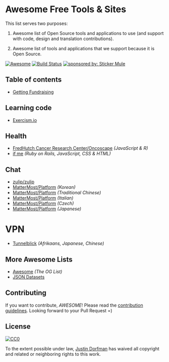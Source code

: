 # Awesome Free Tools & Sites

This list serves two purposes:

1. Awesome list of Open Source tools and applications to use (and support with code, design and translation contributions).

2. Awesome list of tools and applications that we support because it is Open Source.

[![Awesome](https://cdn.rawgit.com/sindresorhus/awesome/d7305f38d29fed78fa85652e3a63e154dd8e8829/media/badge.svg)](https://github.com/sindresorhus/awesome) [![Build Status](https://travis-ci.org/fullstackla/awesome-help-wanted.svg?branch=master)](https://travis-ci.org/jdorfman/awesome-help-wanted) <a href="https://www.stickermule.com"><img src="https://img.shields.io/badge/sponsored%20by-Sticker%20Mule-orange.svg" alt="sponsored by: Sticker Mule"></a>

## Table of contents

* [Getting Fundraising](#funding)

## Learning code
* [Exercism.io](http://exercism.io/) 

## Health
* [FredHutch Cancer Research Center/Oncoscape](https://github.com/FredHutch/Oncoscape/issues?q=is%3Aissue+is%3Aopen+label%3A%22help+wanted%22) *(JavaScript & R)*
* [if me](https://github.com/julianguyen/ifme) *(Ruby on Rails, JavaScript, CSS & HTML)*

## Chat
* [zulip/zulip](https://github.com/zulip/zulip/issues/1426)
* [MatterMost/Platform](https://github.com/mattermost/platform/issues/2447) *(Korean)*
* [MatterMost/Platform](https://github.com/mattermost/platform/issues/2295) *(Traditional Chinese)*
* [MatterMost/Platform](https://github.com/mattermost/platform/issues/2572) *(Italian)*
* [MatterMost/Platform](https://github.com/mattermost/platform/issues/2420) *(Czech)*
* [MatterMost/Platform](https://github.com/mattermost/platform/issues/2444) *(Japanese)*

# VPN
* [Tunnelblick](https://tunnelblick.net/cLocalizeTranslate.html) *(Afrikaans, Japanese, Chinese)*

## More Awesome Lists
* [Awesome](https://github.com/sindresorhus/awesome) *(The OG List)*
* [JSON Datasets](https://github.com/jdorfman/awesome-json-datasets)

## Contributing
If you want to contribute, *AWESOME*! Please read the [contribution guidelines](CONTRIBUTING.md). Looking forward to your Pull Request =)

## License
[![CC0](http://i.creativecommons.org/p/zero/1.0/88x31.png)](http://creativecommons.org/publicdomain/zero/1.0/)

To the extent possible under law, [Justin Dorfman](https://www.justindorfman.com) has waived all copyright and related or neighboring rights to this work.
